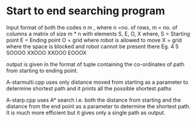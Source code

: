# Start to end searching program

Input format of both the codes
n m         , where n =no. of rows, m = no. of columns
a matrix of size m * n with elements S, E, O, X
where,  S = Starting point 
        E = Ending point
        O = grid where robot is allowed to move
        X = grid where the space is blocked and robot cannot be present there
Eg. 
4 5
SOOOO
XXOOO
XXOOO
EOOOX

output is given in the format of tuple containing the co-ordinates of path from starting to ending point.

 A-starmulti.cpp uses only distance moved from starting as a parameter to determine
	shortest path and it prints all the possible shortest paths

A-starp.cpp uses A* search i.e. both the distance from starting and the distance from
	the end point as a parameter to determine the shortest path.
	It is much more efficient but it gives only a single path as output.
